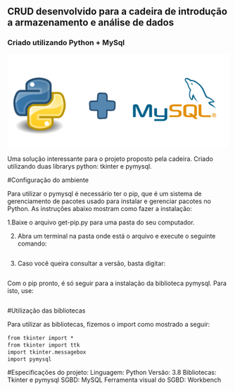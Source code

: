 ## CRUD desenvolvido para a cadeira de introdução a armazenamento e análise de dados
### Criado utilizando Python + MySql

<p align="center">
  <img src="./arquitetura.png" />
</p>

Uma solução interessante para o projeto proposto pela cadeira. Criado utilizando duas librarys python: tkinter e pymysql.

#Configuração do ambiente

Para utilizar o pymysql é necessário ter o pip, que é um sistema de gerenciamento de pacotes usado para instalar e gerenciar pacotes no Python. 
As instruções abaixo mostram como fazer a instalação:

1.Baixe o arquivo get-pip.py para uma pasta do seu computador.

2. Abra um terminal na pasta onde está o arquivo e execute o seguinte comando: 
```python get-pip.py
```
3. Caso você queira consultar a versão, basta digitar:
```pip --version
```
Com o pip pronto, é só seguir para a instalação da biblioteca pymysql. Para isto, use:
```pip install pymysql
```
#Utilização das bibliotecas

Para utilizar as bibliotecas, fizemos o import como mostrado a seguir:
```
from tkinter import *
from tkinter import ttk
import tkinter.messagebox
import pymysql
```


#Especificações do projeto:
Linguagem: Python
Versão: 3.8
Bibliotecas: Tkinter e pymysql
SGBD: MySQL
Ferramenta visual do SGBD: Workbench
